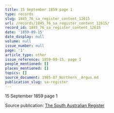 ```yaml
---
title: 15 September 1859 page 1
type: records
slug: 1845_76_sa_register_content_12615
url: /records/1845_76_sa_register_content_12615/
record_id: 1845_76_sa_register_content_12615
date: '1859-09-15'
date_display: null
volume: null
issue_number: null
page: '1'
article_type: other
issue_reference: 1859-09-15, page 1
people_mentioned: []
places_mentioned: []
topics: []
source_document: 1985-87_Northern__Argus.md
publication_slug: sa-register
---
```


15 September 1859 page 1

Source publication: [The South Australian Register](/publications/sa-register/)
